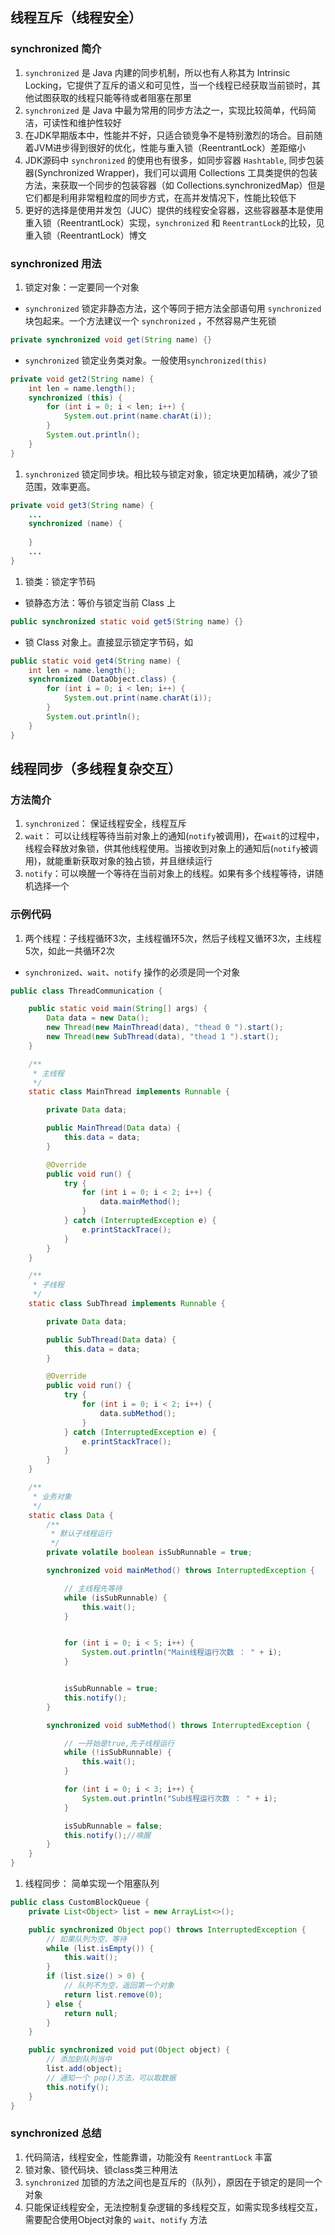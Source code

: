 ## 线程互斥（线程安全）

### synchronized 简介

1. `synchronized` 是 Java 内建的同步机制，所以也有人称其为 Intrinsic Locking，它提供了互斥的语义和可见性，当一个线程已经获取当前锁时，其他试图获取的线程只能等待或者阻塞在那里
2. `synchronized` 是 Java 中最为常用的同步方法之一，实现比较简单，代码简洁，可读性和维护性较好
3. 在JDK早期版本中，性能并不好，只适合锁竞争不是特别激烈的场合。目前随着JVM进步得到很好的优化，性能与重入锁（ReentrantLock）差距缩小
4. JDK源码中 `synchronized` 的使用也有很多，如同步容器 `Hashtable`, 同步包装器(Synchronized Wrapper)，我们可以调用 Collections 工具类提供的包装方法，来获取一个同步的包装容器（如 Collections.synchronizedMap）但是它们都是利用非常粗粒度的同步方式，在高并发情况下，性能比较低下
5. 更好的选择是使用并发包（JUC）提供的线程安全容器，这些容器基本是使用重入锁（ReentrantLock）实现，`synchronized` 和 `ReentrantLock`的比较，见重入锁（ReentrantLock）博文

### synchronized 用法

1. 锁定对象：一定要同一个对象

- `synchronized` 锁定非静态方法，这个等同于把方法全部语句用 `synchronized` 块包起来。一个方法建议一个 `synchronized` ，不然容易产生死锁

```java
private synchronized void get(String name) {}
```

- `synchronized` 锁定业务类对象。一般使用`synchronized(this)`

```java
private void get2(String name) {
    int len = name.length();
    synchronized (this) {
        for (int i = 0; i < len; i++) {
            System.out.print(name.charAt(i));
        }
        System.out.println();
    }
}
```

1. `synchronized` 锁定同步块。相比较与锁定对象，锁定块更加精确，减少了锁范围，效率更高。

```java
private void get3(String name) {
    ...
    synchronized (name) {
    
    }
    ...
}
```

1. 锁类：锁定字节码

- 锁静态方法：等价与锁定当前 Class 上

```java
public synchronized static void get5(String name) {}
```

- 锁 Class 对象上。直接显示锁定字节码，如

```java
public static void get4(String name) {
    int len = name.length();
    synchronized (DataObject.class) {
        for (int i = 0; i < len; i++) {
            System.out.print(name.charAt(i));
        }
        System.out.println();
    }
}
```

## 线程同步（多线程复杂交互）

### 方法简介

1. `synchronized`： 保证线程安全，线程互斥
2. `wait`： 可以让线程等待当前对象上的通知(`notify`被调用)，在`wait`的过程中，线程会释放对象锁，供其他线程使用。当接收到对象上的通知后(`notify`被调用)，就能重新获取对象的独占锁，并且继续运行
3. `notify`：可以唤醒一个等待在当前对象上的线程。如果有多个线程等待，讲随机选择一个

### 示例代码

1. 两个线程：子线程循环3次，主线程循环5次，然后子线程又循环3次，主线程5次，如此一共循环2次

- `synchronized`、`wait`、`notify` 操作的必须是同一个对象

```java
public class ThreadCommunication {

    public static void main(String[] args) {
        Data data = new Data();
        new Thread(new MainThread(data), "thead 0 ").start();
        new Thread(new SubThread(data), "thead 1 ").start();
    }

    /**
     * 主线程
     */
    static class MainThread implements Runnable {

        private Data data;

        public MainThread(Data data) {
            this.data = data;
        }

        @Override
        public void run() {
            try {
                for (int i = 0; i < 2; i++) {
                    data.mainMethod();
                }
            } catch (InterruptedException e) {
                e.printStackTrace();
            }
        }
    }

    /**
     * 子线程
     */
    static class SubThread implements Runnable {

        private Data data;

        public SubThread(Data data) {
            this.data = data;
        }

        @Override
        public void run() {
            try {
                for (int i = 0; i < 2; i++) {
                    data.subMethod();
                }
            } catch (InterruptedException e) {
                e.printStackTrace();
            }
        }
    }

    /**
     * 业务对象
     */
    static class Data {
        /**
         * 默认子线程运行
         */
        private volatile boolean isSubRunnable = true;

        synchronized void mainMethod() throws InterruptedException {

            // 主线程先等待
            while (isSubRunnable) {
                this.wait();
            }


            for (int i = 0; i < 5; i++) {
                System.out.println("Main线程运行次数 ： " + i);
            }


            isSubRunnable = true;
            this.notify();
        }

        synchronized void subMethod() throws InterruptedException {

            // 一开始是true,先子线程运行
            while (!isSubRunnable) {
                this.wait();
            }

            for (int i = 0; i < 3; i++) {
                System.out.println("Sub线程运行次数 ： " + i);
            }

            isSubRunnable = false;
            this.notify();//唤醒
        }
    }
}
```

1. 线程同步： 简单实现一个阻塞队列

```java
public class CustomBlockQueue {
    private List<Object> list = new ArrayList<>();

    public synchronized Object pop() throws InterruptedException {
        // 如果队列为空，等待
        while (list.isEmpty()) {
            this.wait();
        }
        if (list.size() > 0) {
            // 队列不为空，返回第一个对象
            return list.remove(0);
        } else {
            return null;
        }
    }

    public synchronized void put(Object object) {
        // 添加到队列当中
        list.add(object);
        // 通知一个 pop()方法，可以取数据
        this.notify();
    }
}
```

### synchronized 总结

1. 代码简洁，线程安全，性能靠谱，功能没有 `ReentrantLock` 丰富
2. 锁对象、锁代码块、锁class类三种用法
3. `synchronized` 加锁的方法之间也是互斥的（队列），原因在于锁定的是同一个对象
4. 只能保证线程安全，无法控制复杂逻辑的多线程交互，如需实现多线程交互，需要配合使用Object对象的 `wait`、`notify` 方法